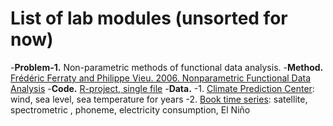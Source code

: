 # List of lab modules (unsorted for now)

-__Problem-1.__ Non-parametric methods of functional data analysis.
-__Method.__ [Frédéric Ferraty and Philippe Vieu. 2006. Nonparametric Functional Data Analysis](https://www.math.univ-toulouse.fr/~ferraty/SOFTWARES/NPFDA/)
-__Code.__ [R-project, single file](https://www.math.univ-toulouse.fr/~ferraty/SOFTWARES/NPFDA/)
-__Data.__ 
-1. [Climate Prediction Center](https://www.cpc.ncep.noaa.gov/data/indices/): wind, sea level, sea temperature for years
-2. [Book time series](https://www.math.univ-toulouse.fr/~ferraty/SOFTWARES/NPFDA/): satellite,	spectrometric , phoneme, electricity consumption, El Niño
 
